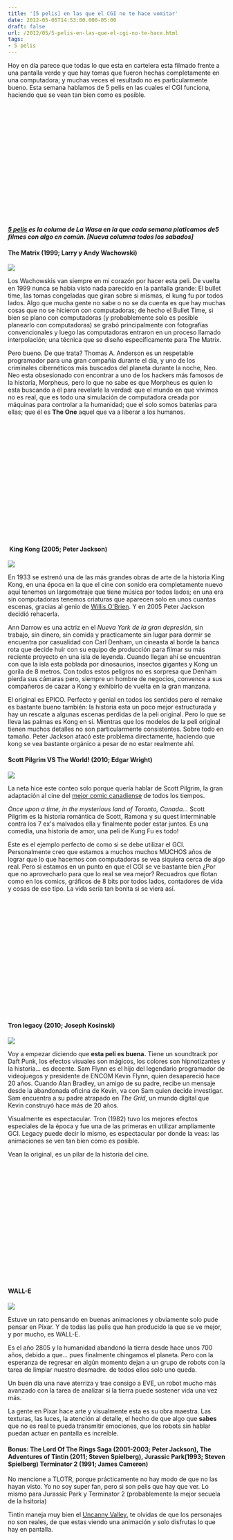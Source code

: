 ```yaml
---
title: '[5 pelis] en las que el CGI no te hace vomitar'
date: 2012-05-05T14:53:00.000-05:00
draft: false
url: /2012/05/5-pelis-en-las-que-el-cgi-no-te-hace.html
tags: 
- 5 pelis
---
```


Hoy en día parece que todas lo que esta en cartelera esta filmado frente a una pantalla verde y que hay tomas que fueron hechas completamente en una computadora; y muchas veces el resultado no es particularmente bueno. Esta semana hablamos de 5 pelis en las cuales el CGI funciona, haciendo que se vean tan bien como es posible.  
  

<object class="BLOGGER-youtube-video" classid="clsid:D27CDB6E-AE6D-11cf-96B8-444553540000" codebase="http://download.macromedia.com/pub/shockwave/cabs/flash/swflash.cab#version=6,0,40,0" data-thumbnail-src="http://1.gvt0.com/vi/QH90a_nJUAE/0.jpg" height="266" width="320"><param name="movie" value="http://www.youtube.com/v/QH90a_nJUAE&amp;fs=1&amp;source=uds"><param name="bgcolor" value="#FFFFFF"><embed width="320" height="266" src="http://www.youtube.com/v/QH90a_nJUAE&amp;fs=1&amp;source=uds" type="application/x-shockwave-flash"></object>

  
_**[5 pelis](http://www.la-wasa.com/search/label/5%20pelis) es la columa de La Wasa en la que cada semana platicamos de5 filmes con algo en común. \[Nueva columna todos los sabados\]**_  
  

#### The Matrix (1999; Larry y Andy Wachowski)

[![](http://upload.wikimedia.org/wikipedia/en/c/c1/The_Matrix_Poster.jpg)](http://upload.wikimedia.org/wikipedia/en/c/c1/The_Matrix_Poster.jpg)

Los Wachowskis van siempre en mi corazón por hacer esta peli. De vuelta en 1999 nunca se habia visto nada parecido en la pantalla grande: El bullet time, las tomas congeladas que giran sobre si mismas, el kung fu por todos lados. Algo que mucha gente no sabe o no se da cuenta es que hay muchas cosas que no se hicieron con computadoras; de hecho el Bullet Time, si bien se plano con computadoras (y probablemente solo es posible planearlo con computadoras) se grabó principalmente con fotografías convencionales y luego las computadoras entraron en un proceso llamado interpolación; una técnica que se diseño específicamente para The Matrix.

  

Pero bueno. De que trata? Thomas A. Anderson es un respetable programador para una gran compañía durante el día, y uno de los criminales cibernéticos más buscados del planeta durante la noche, Neo. Neo esta obsesionado con encontrar a uno de los hackers más famosos de la historía, Morpheus, pero lo que no sabe es que Morpheus es quien lo esta buscando a él para revelarle la verdad: que el mundo en que vivimos no es real, que es todo una simulación de computadora creada por máquinas para controlar a la humanidad; que el solo somos baterías para ellas; que él es **The One** aquel que va a liberar a los humanos.

  

 <object class="BLOGGER-youtube-video" classid="clsid:D27CDB6E-AE6D-11cf-96B8-444553540000" codebase="http://download.macromedia.com/pub/shockwave/cabs/flash/swflash.cab#version=6,0,40,0" data-thumbnail-src="http://2.gvt0.com/vi/_KtghA0rkDY/0.jpg" height="266" width="320"><param name="movie" value="http://www.youtube.com/v/_KtghA0rkDY&amp;fs=1&amp;source=uds"> <param name="bgcolor" value="#FFFFFF"> <embed width="320" height="266" src="http://www.youtube.com/v/_KtghA0rkDY&amp;fs=1&amp;source=uds" type="application/x-shockwave-flash"></object> 

  
  

####  King Kong (2005; Peter Jackson)

[![](http://upload.wikimedia.org/wikipedia/en/6/6a/Kingkong_bigfinal1.jpg)](http://upload.wikimedia.org/wikipedia/en/6/6a/Kingkong_bigfinal1.jpg)

En 1933 se estrenó una de las más grandes obras de arte de la historia King Kong, en una época en la que el cine con sonido era completamente nuevo aquí tenemos un largometraje que tiene música por todos lados; en una era sin computadoras tenemos criaturas que aparecen solo en unos cuantas escenas, gracias al genio de [Willis O'Brien](http://en.wikipedia.org/wiki/Willis_O%27Brien "Willis O'Brien"). Y en 2005 Peter Jackson decidió rehacerla.

  

Ann Darrow es una actriz en el _Nueva York de la gran depresión_, sin trabajo, sin dinero, sin comida y practicamente sin lugar para dormir se encuentra por casualidad con Carl Denham, un cineasta al borde la banca rota que decide huir con su equipo de producción para filmar su más reciente proyecto en una isla de leyenda. Cuando llegan ahí se encuentran con que la isla esta poblada por dinosaurios, insectos gigantes y Kong un gorila de 8 metros. Con todos estos peligros no es sorpresa que Denham pierda sus cámaras pero, siempre un hombre de negocios, convence a sus compañeros de cazar a Kong y exhibirlo de vuelta en la gran manzana.

  

El original es EPICO. Perfecto y genial en todos los sentidos pero el remake es bastante bueno también: la historia esta un poco mejor estructurada y hay un rescate a algunas escenas perdidas de la peli original. Pero lo que se lleva las palmas es Kong en sí. Mientras que los modelos de la peli original tienen muchos detalles no son particularmente consistentes. Sobre todo en tamaño. Peter Jackson atacó este problema directamente, haciendo que kong se vea bastante orgánico a pesar de no estar realmente ahí.

  

#### Scott Pilgrim VS The World! (2010; Edgar Wright)

[![](http://upload.wikimedia.org/wikipedia/en/1/14/Scott_Pilgrim_vs._the_World_teaser.jpg)](http://upload.wikimedia.org/wikipedia/en/1/14/Scott_Pilgrim_vs._the_World_teaser.jpg)

La neta hice este conteo solo porque quería hablar de Scott Pilgrim, la gran adaptación al cine del [mejor comic canadiense](http://en.wikipedia.org/wiki/Scott_Pilgrim) de todos los tiempos.

  

_Once upon a time, in the mysterious land of Toronto, Canada..._ Scott Pilgrim es la historia romántica de Scott, Ramona y su quest interminable contra los 7 ex's malvados ella y finalmente poder estar juntos. Es una comedia, una historia de amor, una peli de Kung Fu es todo!

  

Este es el ejemplo perfecto de como si se debe utilizar el GCI. Personalmente creo que estamos a muchos muchos MUCHOS años de lograr que lo que hacemos con computadoras se vea siquiera cerca de algo real. Pero si estamos en un punto en que el CGI se ve bastante bien ¿Por que no aprovecharlo para que lo real se vea mejor? Recuadros que flotan como en los comics, gráficos de 8 bits por todos lados, contadores de vida y cosas de ese tipo. La vida sería tan bonita si se viera así.

  

 <object class="BLOGGER-youtube-video" classid="clsid:D27CDB6E-AE6D-11cf-96B8-444553540000" codebase="http://download.macromedia.com/pub/shockwave/cabs/flash/swflash.cab#version=6,0,40,0" data-thumbnail-src="http://3.gvt0.com/vi/8NUBVcit5VM/0.jpg" height="266" width="320"><param name="movie" value="http://www.youtube.com/v/8NUBVcit5VM&amp;fs=1&amp;source=uds"> <param name="bgcolor" value="#FFFFFF"> <embed width="320" height="266" src="http://www.youtube.com/v/8NUBVcit5VM&amp;fs=1&amp;source=uds" type="application/x-shockwave-flash"></object> 

#### Tron legacy (2010; Joseph Kosinski)

[![](http://upload.wikimedia.org/wikipedia/en/c/c2/Tron_Legacy_poster.jpg)](http://upload.wikimedia.org/wikipedia/en/c/c2/Tron_Legacy_poster.jpg)

Voy a empezar diciendo que **esta peli es buena.** Tiene un soundtrack por Daft Punk, los efectos visuales son mágicos, los colores son hipnotizantes y la historia... es decente. Sam Flynn es el hijo del legendario programador de videojuegos y presidente de ENCOM Kevin Flynn, quien desapareció hace 20 años. Cuando Alan Bradley, un amigo de su padre, recibe un mensaje desde la abandonada oficina de Kevin, va con Sam quien decide investigar. Sam encuentra a su padre atrapado en _The Grid_, un mundo digital que Kevin construyó hace más de 20 años.  
  
Visualmente es espectacular. Tron (1982) tuvo los mejores efectos especiales de la época y fue una de las primeras en utilizar ampliamente GCI. Legacy puede decir lo mismo, es espectacular por donde la veas: las animaciones se ven tan bien como es posible.  
  
Vean la original, es un pilar de la historia del cine.  

<object class="BLOGGER-youtube-video" classid="clsid:D27CDB6E-AE6D-11cf-96B8-444553540000" codebase="http://download.macromedia.com/pub/shockwave/cabs/flash/swflash.cab#version=6,0,40,0" data-thumbnail-src="http://2.gvt0.com/vi/3efV2wqEjEY/0.jpg" height="266" width="320"><param name="movie" value="http://www.youtube.com/v/3efV2wqEjEY&amp;fs=1&amp;source=uds"><param name="bgcolor" value="#FFFFFF"><embed width="320" height="266" src="http://www.youtube.com/v/3efV2wqEjEY&amp;fs=1&amp;source=uds" type="application/x-shockwave-flash"></object>

#### WALL-E

[![](http://upload.wikimedia.org/wikipedia/en/c/c2/WALL-Eposter.jpg)](http://upload.wikimedia.org/wikipedia/en/c/c2/WALL-Eposter.jpg)

Estuve un rato pensando en buenas animaciones y obviamente solo pude pensar en Pixar. Y de todas las pelis que han producido la que se ve mejor, y por mucho, es WALL-E.

  

Es el año 2805 y la humanidad abandonó la tierra desde hace unos 700 años, debido a que... pues finalmente chingamos el planeta. Pero con la esperanza de regresar en algún momento dejan a un grupo de robots con la tarea de limpiar nuestro desmadre. de todos ellos solo uno queda.

  

Un buen día una nave aterriza y trae consigo a EVE, un robot mucho más avanzado con la tarea de analizar si la tierra puede sostener vida una vez más.

  

La gente en Pixar hace arte y visualmente esta es su obra maestra. Las texturas, las luces, la atención al detalle, el hecho de que algo que **sabes** que no es real te pueda transmitir emociones, que los robots sin hablar puedan actuar en pantalla es increíble.

#### Bonus: The Lord Of The Rings Saga (2001-2003; Peter Jackson), The Adventures of Tintin (2011; Steven Spielberg), Jurassic Park(1993; Steven Spielberg) Terminator 2 (1991; James Cameron)

No mencione a TLOTR, porque prácticamente no hay modo de que no las hayan visto. Yo no soy super fan, pero si son pelis que hay que ver. Lo mismo para Jurassic Park y Terminator 2 (probablemente la mejor secuela de la hsitoria)

  

Tintin maneja muy bien el [Uncanny Valley](http://es.wikipedia.org/wiki/Uncanny_valley), te olvidas de que los personajes no son reales, de que estas viendo una animación y solo disfrutas lo que hay en pantalla.